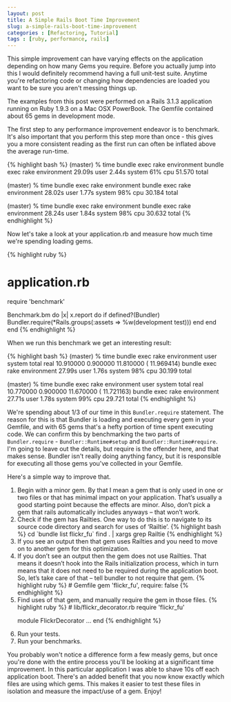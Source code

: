 ```yaml
---
layout: post
title: A Simple Rails Boot Time Improvement
slug: a-simple-rails-boot-time-improvement
categories : [Refactoring, Tutorial]
tags : [ruby, performance, rails]
---
```


This simple improvement can have varying effects on the application depending on
how many Gems you require. Before you actually jump into this I would definitely
recommend having a full unit-test suite. Anytime you're refactoring code or
changing how dependencies are loaded you want to be sure you aren't messing
things up.

The examples from this post were performed on a Rails 3.1.3 application running
on Ruby 1.9.3 on a Mac OSX PowerBook. The Gemfile contained about 65 gems in
development mode.

The first step to any performance improvement endeavor is to benchmark. It's
also important that you perform this step more than once - this gives you a more
consistent reading as the first run can often be inflated above the average
run-time.

{% highlight bash %}
(master) % time bundle exec rake environment
bundle exec rake environment  29.09s user 2.44s system 61% cpu 51.570 total

(master) % time bundle exec rake environment
bundle exec rake environment  28.02s user 1.77s system 98% cpu 30.184 total

(master) % time bundle exec rake environment
bundle exec rake environment  28.24s user 1.84s system 98% cpu 30.632 total
{% endhighlight %}

Now let's take a look at your application.rb and measure how much time we're
spending loading gems.

{% highlight ruby %}
# application.rb
require 'benchmark'

Benchmark.bm do |x|
  x.report do
    if defined?(Bundler)
      Bundler.require(*Rails.groups(:assets => %w(development test)))
    end
  end
end
{% endhighlight %}

When we run this benchmark we get an interesting result:

{% highlight bash %}
(master) % time bundle exec rake environment
       user     system      total        real
  10.910000   0.900000  11.810000 ( 11.969414)
bundle exec rake environment  27.99s user 1.76s system 98% cpu 30.199 total

(master) % time bundle exec rake environment
       user     system      total        real
  10.770000   0.900000  11.670000 ( 11.721163)
bundle exec rake environment  27.71s user 1.78s system 99% cpu 29.721 total
{% endhighlight %}

We're spending about 1/3 of our time in this `Bundler.require` statement. The
reason for this is that Bundler is loading and executing every gem in your
Gemfile, and with 65 gems that's a hefty portion of time spent executing code.
We can confirm this by benchmarking the two parts of `Bundler.require` -
`Bundler::Runtime#setup` and `Bundler::Runtime#require`. I'm going to leave out
the details, but require is the offender here, and that makes sense. Bundler
isn't really doing anything fancy, but it is responsible for executing all those
gems you've collected in your Gemfile.

Here's a simple way to improve that.

<ol>
  <li>
Begin with a minor gem. By that I mean a gem that is only used in one or two
files or that has minimal impact on your application. That’s usually a good
starting point because the effects are minor. Also, don’t pick a gem that rails
automatically includes anyways – that won’t work.
  </li>
  <li>
Check if the gem has Railties. One way to do this is to navigate to its
source code directory and search for uses of ‘Railtie’.
{% highlight bash %}
cd `bundle list flickr_fu`
find . | xargs grep Railtie
{% endhighlight %}
  </li>
  <li>
If you see an output then that gem uses Railties and you need to move on to
another gem for this optimization.
  </li>
  <li>
If you don’t see an output then the gem does not use Railties. That means it
doesn’t hook into the Rails initialization process, which in turn means that it
does not need to be required during the application boot. So, let’s take care of
that – tell bundler to not require that gem.
{% highlight ruby %}
# Gemfile
gem 'flickr_fu', require: false
{% endhighlight %}
  </li>
  <li>
Find uses of that gem, and manually require the gem in those files.
{% highlight ruby %}
# lib/flickr_decorator.rb
require 'flickr_fu'

module FlickrDecorator
  ...
end
{% endhighlight %}
  </li>
  <li>Run your tests.</li>
  <li>Run your benchmarks.</li>
</ol>

You probably won't notice a difference form a few measly gems, but once you're
done with the entire process you'll be looking at a significant time
improvement. In this particular application I was able to shave 10s off each
application boot. There's an added benefit that you now know exactly which files
are using which gems. This makes it easier to test these files in isolation and
measure the impact/use of a gem. Enjoy!

